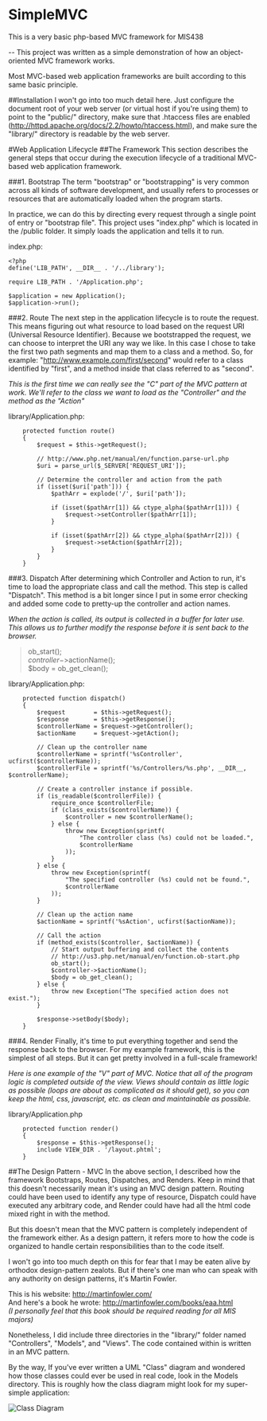 SimpleMVC
=========

This is a very basic php-based MVC framework for MIS438

--
This project was written as a simple demonstration of how an object-oriented MVC framework works.

Most MVC-based web application frameworks are built according to this same basic principle.

##Installation
I won't go into too much detail here. Just configure the document root of your web server (or virtual host if you're using them) to point to the "public/" directory, make sure that .htaccess files are enabled (http://httpd.apache.org/docs/2.2/howto/htaccess.html), and make sure the "library/" directory is readable by the web server.


#Web Application Lifecycle
##The Framework
This section describes the general steps that occur during the execution lifecycle of a traditional MVC-based web application framework.

###1. Bootstrap
The term "bootstrap" or "bootstrapping" is very common across all kinds of software development, and usually refers to processes or resources that are automatically loaded when the program starts.

In practice, we can do this by directing every request through a single point of entry or "bootstrap file". This project uses "index.php" which is located in the /public folder. It simply loads the application and tells it to run.

index.php:
```
<?php
define('LIB_PATH', __DIR__ . '/../library');

require LIB_PATH . '/Application.php';

$application = new Application();
$application->run();
```

###2. Route
The next step in the application lifecycle is to route the request. This means figuring out what resource to load based on the request URI (Universal Resource Identifier). Because we bootstrapped the request, we can choose to interpret the URI any way we like. In this case I chose to take the first two path segments and map them to a class and a method. So, for example: "http://www.example.com/first/second" would refer to a class identified by "first", and a method inside that class referred to as "second".

*This is the first time we can really see the "C" part of the MVC pattern at work. We'll refer to the class we want to load as the "Controller" and the method as the "Action"*

library/Application.php:
```
    protected function route()
    {
        $request = $this->getRequest();

        // http://www.php.net/manual/en/function.parse-url.php
        $uri = parse_url($_SERVER['REQUEST_URI']);

        // Determine the controller and action from the path
        if (isset($uri['path'])) {
            $pathArr = explode('/', $uri['path']);

            if (isset($pathArr[1]) && ctype_alpha($pathArr[1])) {
                $request->setController($pathArr[1]);
            }

            if (isset($pathArr[2]) && ctype_alpha($pathArr[2])) {
                $request->setAction($pathArr[2]);
            }
        }
    }
```

###3. Dispatch
After determining which Controller and Action to run, it's time to load the appropriate class and call the method. This step is called "Dispatch". This method is a bit longer since I put in some error checking and added some code to pretty-up the controller and action names.

*When the action is called, its output is collected in a buffer for later use. This allows us to further modify the response before it is sent back to the browser.*
>ob\_start();  
$controller->$actionName();  
$body = ob\_get\_clean();

library/Application.php:
```
    protected function dispatch()
    {
        $request        = $this->getRequest();
        $response       = $this->getResponse();
        $controllerName = $request->getController();
        $actionName     = $request->getAction();

        // Clean up the controller name
        $controllerName = sprintf('%sController', ucfirst($controllerName));
        $controllerFile = sprintf('%s/Controllers/%s.php', __DIR__, $controllerName);

        // Create a controller instance if possible.
        if (is_readable($controllerFile)) {
            require_once $controllerFile;
            if (class_exists($controllerName)) {
                $controller = new $controllerName();
            } else {
                throw new Exception(sprintf(
                    "The controller class (%s) could not be loaded.",
                    $controllerName
                ));
            }
        } else {
            throw new Exception(sprintf(
                "The specified controller (%s) could not be found.",
                $controllerName
            ));
        }

        // Clean up the action name
        $actionName = sprintf('%sAction', ucfirst($actionName));

        // Call the action
        if (method_exists($controller, $actionName)) {
            // Start output buffering and collect the contents
            // http://us3.php.net/manual/en/function.ob-start.php
            ob_start();
            $controller->$actionName();
            $body = ob_get_clean();
        } else {
            throw new Exception("The specified action does not exist.");
        }

        $response->setBody($body);
    }
```

###4. Render
Finally, it's time to put everything together and send the response back to the browser. For my example framework, this is the simplest of all steps. But it can get pretty involved in a full-scale framework!

*Here is one example of the "V" part of MVC. Notice that all of the program logic is completed outside of the view. Views should contain as little logic as possible (loops are about as complicated as it should get), so you can keep the html, css, javascript, etc. as clean and maintainable as possible.*

library/Application.php
```
    protected function render()
    {
        $response = $this->getResponse();
        include VIEW_DIR . '/layout.phtml';
    }
```

##The Design Pattern - MVC
In the above section, I described how the framework Bootstraps, Routes, Dispatches, and Renders. Keep in mind that this doesn't necessarily mean it's using an MVC design pattern. Routing could have been used to identify any type of resource, Dispatch could have executed any arbitrary code, and Render could have had all the html code mixed right in with the method.

But this doesn't mean that the MVC pattern is completely independent of the framework either. As a design pattern, it refers more to how the code is organized to handle certain responsibilities than to the code itself.

I won't go into too much depth on this for fear that I may be eaten alive by orthodox design-pattern zealots. But if there's one man who can speak with any authority on design patterns, it's Martin Fowler. 

This is his website: http://martinfowler.com/  
And here's a book he wrote: http://martinfowler.com/books/eaa.html  
*(I personally feel that this book should be required reading for all MIS majors)*

Nonetheless, I did include three directories in the "library/" folder named "Controllers", "Models", and "Views". The code contained within is written in an MVC pattern.

By the way, If you've ever written a UML "Class" diagram and wondered how those classes could ever be used in real code, look in the Models directory.  This is roughly how the class diagram might look for my super-simple application:


![Class Diagram](https://raw.github.com/mpinkston/SimpleMVC/master/public/images/ClassDiagram.png)